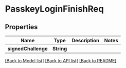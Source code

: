 # PasskeyLoginFinishReq

## Properties
Name | Type | Description | Notes
------------ | ------------- | ------------- | -------------
**signedChallenge** | **String** |  | 

[[Back to Model list]](../README.md#documentation-for-models) [[Back to API list]](../README.md#documentation-for-api-endpoints) [[Back to README]](../README.md)



